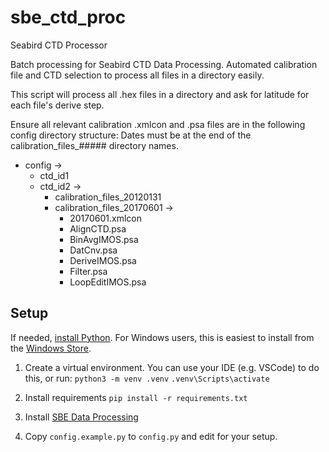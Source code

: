 # sbe_ctd_proc
 Seabird CTD Processor

Batch processing for Seabird CTD Data Processing.
Automated calibration file and CTD selection to process all files in a directory easily.

This script will process all .hex files in a directory and ask for latitude for each file's derive step.

Ensure all relevant calibration .xmlcon and .psa files are in the following config directory structure:
Dates must be at the end of the calibration_files_##### directory names.
- config ->
   - ctd_id1
   - ctd_id2 ->
      -  calibration_files_20120131
      -  calibration_files_20170601 ->
         -   20170601.xmlcon
         -   AlignCTD.psa
         -   BinAvgIMOS.psa
         -   DatCnv.psa
         -   DeriveIMOS.psa
         -   Filter.psa
         -   LoopEditIMOS.psa


## Setup

If needed, [install Python](https://www.python.org/downloads/).
For Windows users, this is easiest to install from the [Windows Store](https://apps.microsoft.com/detail/9ncvdn91xzqp).

1. Create a virtual environment.
You can use your IDE (e.g. VSCode) to do this, or run:
`python3 -m venv .venv`
`.venv\Scripts\activate`

2. Install requirements
`pip install -r requirements.txt`

3. Install [SBE Data Processing](https://software.seabird.com/)

4. Copy `config.example.py` to `config.py` and edit for your setup.
